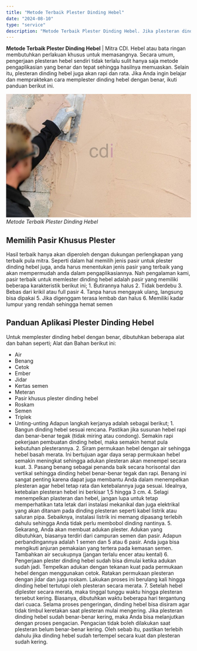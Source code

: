 ```yaml
---
title: "Metode Terbaik Plester Dinding Hebel"
date: "2024-08-10"
type: "service"
description: "Metode Terbaik Plester Dinding Hebel. Jika plesteran dinding hebel sudah benar-benar kering, maka Anda bisa melanjutkan dengan proses pengacian. Pengacian ti..."
---
```


**Metode Terbaik Plester Dinding Hebel** | Mitra CDI. Hebel atau bata ringan membutuhkan perlakuan khusus untuk memasangnya. Secara umum, pengerjaan plesteran hebel sendiri tidak terlalu sulit hanya saja metode pengaplikasian yang benar dan tepat sehingga hasilnya memuaskan. Selain itu, plesteran dinding hebel juga akan rapi dan rata. Jika Anda ingin belajar dan mempraktekan cara memplester dinding hebel dengan benar, ikuti panduan berikut ini.

![Metode Terbaik Plester Dinding Hebel](/images/blog/plester-dinding.jpg)
*Metode Terbaik Plester Dinding Hebel*

 ## Memilih Pasir Khusus Plester
    
Hasil terbaik hanya akan diperoleh dengan dukungan perlengkapan yang terbaik pula mitra. Seperti dalam hal memilih jenis pasir untuk plester dinding hebel juga, anda harus menentukan jenis pasir yang terbaik yang akan mempermudah anda dalam pengaplikasiannya. Nah pengalaman kami, pasir terbaik untuk memlester dinding hebel adalah pasir yang memiliki beberapa karakteristik berikut ini;
1\. Butirannya halus
2\. Tidak berdebu
3\. Bebas dari krikil atau full pasir
4\. Tanpa harus mengayak ulang, langsung bisa dipakai
5\. Jika digenggam terasa lembab dan halus
6\. Memiliki kadar lumpur yang rendah sehingga hemat semen

 ## Panduan Aplikasi Plester Dinding Hebel
    
Untuk memplester dinding hebel dengan benar, dibutuhkan beberapa alat dan bahan seperti;
Alat dan Bahan berikut ini:
- Air
- Benang
- Cetok
- Ember
- Jidar
- Kertas semen
- Meteran
- Pasir khusus plester dinding hebel
- Roskam
- Semen
- Triplek
- Unting-unting
Adapun langkah kerjanya adalah sebagai berikut;
1\. Bangun dinding hebel sesuai rencana. Pastikan jika susunan hebel rapi dan benar-benar tegak (tidak miring atau condong). Semakin rapi pekerjaan pembuatan dinding hebel, maka semakin hemat pula kebutuhan plesterannya.
2\. Siram permukaan hebel dengan air sehingga hebel basah merata. Ini bertujuan agar daya serap permukaan hebel semakin meningkat sehingga adukan plesteran akan menempel secara kuat.
3\. Pasang benang sebagai penanda baik secara horisontal dan vertikal sehingga dinding hebel benar-benar tegak dan rapi. Benang ini sangat penting karena dapat juga membantu Anda dalam menempelkan plesteran agar hebel tetap rata dan ketebalannya juga sesuai. Idealnya, ketebalan plesteran hebel ini berkisar 1,5 hingga 3 cm.
4\. Selagi menempelkan plasteran dan hebel, jangan lupa untuk tetap memperhatikan tata letak dari instalasi mekanikal dan juga elektrikal yang akan ditanam pada dinding plesteran seperti kabel listrik atau saluran pipa. Sebaiknya, instalasi listrik ini memang dipasang terlebih dahulu sehingga Anda tidak perlu membobol dinding nantinya.
5\. Sekarang, Anda akan membuat adukan plester. Adukan yang dibutuhkan, biasanya terdiri dari campuran semen dan pasir. Adapun perbandingannya adalah 1 semen dan 5 atau 6 pasir. Anda juga bisa mengikuti anjuran pemakaian yang tertera pada kemasan semen. Tambahkan air secukupnya (jangan terlalu encer atau kental)
6\. Pengerjaan plester dinding hebel sudah bisa dimulai ketika adukan sudah jadi. Tempelkan adukan dengan tekanan kuat pada permukaan hebel dengan menggunakan cetok. Ratakan permukaan plesteran dengan jidar dan juga roskam. Lakukan proses ini berulang kali hingga dinding hebel tertutupi oleh plesteran secara merata.
7\. Setelah hebel diplester secara merata, maka tinggal tunggu waktu hingga plesteran tersebut kering. Biasanya, dibutuhkan waktu beberapa hari tergantung dari cuaca. Selama proses pengeringan, dinding hebel bisa disiram agar tidak timbul keretakan saat plesteran mulai mengering.
Jika plesteran dinding hebel sudah benar-benar kering, maka Anda bisa melanjutkan dengan proses pengacian. Pengacian tidak boleh dilakukan saat plesteran belum benar-benar kering. Oleh sebab itu, pastikan terlebih dahulu jika dinding hebel sudah tertempel secara kuat dan plesteran sudah kering.

